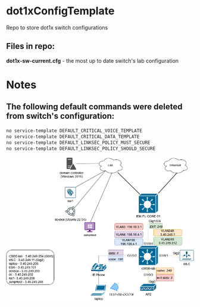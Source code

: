 # dot1xConfigTemplate
Repo to store dot1x switch configurations

## Files in repo:
**dot1x-sw-current.cfg** - the most up to date switch's lab configuration

# Notes
## The following default commands were deleted from switch's configuration:
```
no service-template DEFAULT_CRITICAL_VOICE_TEMPLATE
no service-template DEFAULT_CRITICAL_DATA_TEMPLATE
no service-template DEFAULT_LINKSEC_POLICY_MUST_SECURE
no service-template DEFAULT_LINKSEC_POLICY_SHOULD_SECURE
```

<img src="https://github.com/jc-krylatskoe/dot1xConfigTemplate/blob/main/docs/ieMentor_lab.drawio.png"/>

